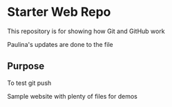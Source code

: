 # Starter Web Repo

This repository is for showing how Git and GitHub work

Paulina's updates are done to the file 

## Purpose

To test git push

Sample website with plenty of files for demos